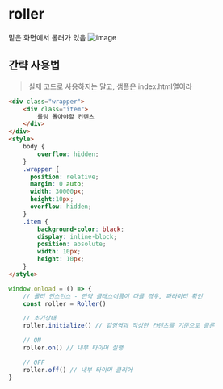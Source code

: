 # roller
맡은 화면에서 롤러가 있음
![image](https://user-images.githubusercontent.com/28638438/196040546-314da930-4228-485e-a7ea-ddba24499a5e.png)

## 간략 사용법
> 실제 코드로 사용하지는 말고, 샘플은 index.html열어라
```html
<div class="wrapper">
    <div class="item">
        롤링 돌아야할 컨텐츠
    </div>
</div>
<style>
    body {
        overflow: hidden;
    }
    .wrapper {
      position: relative;
      margin: 0 auto;
      width: 30000px;
      height:10px;
      overflow: hidden;
    }
    .item {
        background-color: black;
        display: inline-block;
        position: absolute;
        width: 10px;
        height: 10px;
    }
</style>
```
```javascript
window.onload = () => {
    // 롤러 인스턴스 - 만약 클래스이름이 다를 경우, 파라미터 확인
    const roller = Roller()

    // 초기상태
    roller.initialize() // 겉영역과 작성한 컨텐츠를 기준으로 클론

    // ON
    roller.on() // 내부 타이머 실행

    // OFF
    roller.off() // 내부 타이머 클리어
}
```

